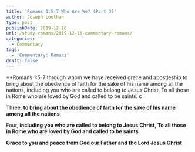 ```yaml
---
title: 'Romans 1:5-7 Who Are We? (Part 3)'
author: Joseph Louthan
type: post
publishDate: 2019-12-16
url: /study-romans/2019-12-16-commentary-romans/
categories:
  - Commentary
tags:
  - 'Commentary: Romans'
draft: false
---
```


**Romans 1:5-7 through whom we have received grace and apostleship to bring about the obedience of faith for the sake of his name among all the nations,  including you who are called to belong to Jesus Christ,   To all those in Rome who are loved by God and called to be saints:  c

Three, **to bring about the obedience of faith for the sake of his name among all the nations**

Four, **including you who are called to belong to Jesus Christ, To all those in Rome who are loved by God and called to be saints**

**Grace to you and peace from God our Father and the Lord Jesus Christ.**